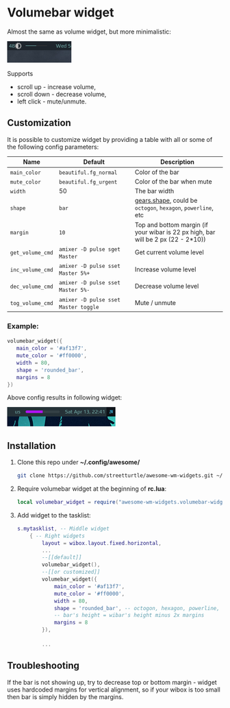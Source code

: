 # Volumebar widget

Almost the same as volume widget, but more minimalistic:

![screenshot](./out.gif)

Supports 
 - scroll up - increase volume, 
 - scroll down - decrease volume, 
 - left click - mute/unmute.
 
## Customization
 
It is possible to customize widget by providing a table with all or some of the following config parameters:

| Name | Default | Description |
|---|---|---|
| `main_color` | `beautiful.fg_normal` | Color of the bar |
| `mute_color` | `beautiful.fg_urgent` | Color of the bar when mute |
| `width` | 50 | The bar width |
| `shape` | `bar` | [gears.shape](https://awesomewm.org/doc/api/libraries/gears.shape.html), could be `octogon`, `hexagon`, `powerline`, etc |
| `margin` | `10` | Top and bottom margin (if your wibar is 22 px high, bar will be 2 px (22 - 2*10)) |
| `get_volume_cmd` | `amixer -D pulse sget Master` | Get current volume level |
| `inc_volume_cmd` | `amixer -D pulse sset Master 5%+` | Increase volume level |
| `dec_volume_cmd` | `amixer -D pulse sset Master 5%-` | Decrease volume level |
| `tog_volume_cmd` | `amixer -D pulse sset Master toggle` | Mute / unmute |

### Example:

 ```lua
 volumebar_widget({
    main_color = '#af13f7',
    mute_color = '#ff0000',
    width = 80,
    shape = 'rounded_bar',
    margins = 8
})
 ```

Above config results in following widget:

![custom](./custom.png) 


## Installation
 
1. Clone this repo under **~/.config/awesome/**

    ```bash
    git clone https://github.com/streetturtle/awesome-wm-widgets.git ~/.config/awesome/
    ```

1. Require volumebar widget at the beginning of **rc.lua**:

    ```lua
    local volumebar_widget = require("awesome-wm-widgets.volumebar-widget.volumebar")
    ```

1. Add widget to the tasklist:

    ```lua
    s.mytasklist, -- Middle widget
        { -- Right widgets
            layout = wibox.layout.fixed.horizontal,
            ...
            --[[default]]
            volumebar_widget(),
            --[[or customized]]
            volumebar_widget({
                main_color = '#af13f7',
                mute_color = '#ff0000',
                width = 80,
                shape = 'rounded_bar', -- octogon, hexagon, powerline, etc
                -- bar's height = wibar's height minus 2x margins
                margins = 8
            }),

            ...
    ```

## Troubleshooting

If the bar is not showing up, try to decrease top or bottom margin - widget uses hardcoded margins for vertical alignment, so if your wibox is too small then bar is simply hidden by the margins.
